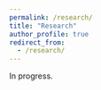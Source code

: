 ```yaml
---
permalink: /research/
title: "Research"
author_profile: true
redirect_from: 
  - /research/
---
```


In progress. 
